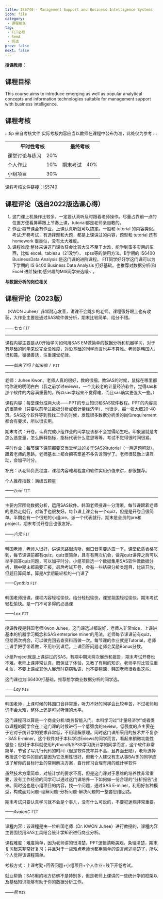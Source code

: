 ```yaml
---
title: IS5740 - Management Support and Business Intelligence Systems
icon: file
category:
 - 课程相关
tag:
 - FIT必修
 - SemA
 - 网选
prev: false
next: false
---
```


**授课教师：**

<VPBanner
  title = "Prof. KWON Juhee"
  content = "Associate Professor"
  logo = "https://www.cb.cityu.edu.hk/portfolio/photos/xjuhekwon.jpg.pagespeed.ic.zTEB-KKJl1.webp"
  :actions = '[  
        {
            text: "详细信息",
            link: "https://www.cb.cityu.edu.hk/People-and-Research/People/People-Details?eid=juhekwon"
        },
    ]'
/>
<!-- more -->

## 课程目标

This course aims to introduce emerging as well as popular analytical concepts and information technologies suitable for management support with business intelligence.

## 课程考核

:::tip 来自考核文件
实际考核内容应当以教师在课程中公布为准，此处仅为参考
:::

<table>
    <tr>
        <th colspan=2>
            平时性考核
        </th>
        <th colspan=2>
            最终考核
        </th>
    </tr>
    <tr>
        <td>
            课堂讨论与练习
        </td>
        <td>
            20%
        </td>
        <td rowspan=4>
            期末考试
        </td>
        <td rowspan=4>
            40%
        </td>
    <tr>
    </tr>
        <td>
            个人作业
        </td>
        <td>
            10%
        </td>
    </tr>
    <tr>
        <td>
            小组项目
        </td>
        <td>
            30%
        </td>
    </tr>
</table>

课程考核文件链接：[IS5740](https://www.cityu.edu.hk/catalogue/pg/202324/course/IS5740.pdf)

## 课程评论（选自2022版选课心得）

1. 这门课上机操作比较多，一定要认真听及时跟着老师操作。尽量占靠前一点的位置方便看屏幕跟上节奏上课，tutorial都是老师亲自教的。
2. 作业:每节课会有作业，上课认真听就可以搞定。一般和 tutorial 的内容类似。 考试:开卷考试，有选择题和大题，都是上课讲过的内容，题型和 tutorial 还有 homework 很类似，没有太大难度。
3. 课程难度:整体来讲这门课收获会比较大又不至于太难，能学到蛮多实用的东西，比如 excel、tableau（21没学）、 spss等的使用方法。B学期的 IS6400 BusinessData Analysis 是这门课的进阶课程。
FIT同学好好学这门课可以为下学期的 IS 6400 Business Data Analysis 打好基础。也推荐对数据分析(和 Excel 进阶操作)感兴趣的MIS同学来选哦~ 。

**与数据分析的岗位相关**

## 课程评论（2023版）

（KWON Juhee）非常耐心友善，讲课不会跳步的老师。课程很好跟上也有收获，大作业主要是通过SAS软件做分析，期末比较简单，给分不错。

_——七七_ `FIT`

---

课程内容主要是从0开始学习如何用SAS EM做简单的数据分析和机器学习，对于有基础的同学来说完全没难度，对没基础的同学而言也并不算难。老师是韩国人，很和蔼，循循善诱，注重课堂纪律。

_——如来了吗？如来嘛！_ `FIT`

---

老师：Juhee Kwon。老师人真的很好，教的很细。教SAS的时候，鼠标在哪里都给你说的明明白白（我之前学过eviews，一个比较老的计量经济软件，觉得sas和那个软件的内容满重叠的，所以sas学起来不觉得难，而且sas确实更强大一些。）

课程内容：每堂课分成两大块——PPT的专业知识和SAS软件教程。PPT的内容真的很简单（只要以前学过数据分析或者计量经济学），也很少，每一张大概20-40页。SAS这个软件等到我找工作的时候，发现很多数据分析类的岗位requirement都会有要求，所以很实用。

期末考试：开卷。认真完成小组作业的同学应该都不会觉得陌生吧。印象里就是考怎么选变量，怎么解释指标，指标代表什么意思等等。考试不觉得很时间很紧。

平时作业：每节课下课前都要交当堂学过的关于SAS的tutorial（一两道题吧就）。跟着老师的思路，老师基本上都会把答案差不多告诉同学了。老师很鼓励上课互动，会加平时分。

补充：从老师负责程度、课程内容难易程度和软件实用价值来讲，都很推荐。

个人推荐指数：满级五颗星

_——Zoie_ `FIT`

---

主要内容围绕数据分析，运用SAS软件。韩国老师授课十分清晰，每节课跟着老师的思路走就行，对新手也很友好。每节课上课会有一个quiz，但是是开卷且很简单。半期会有一个很短的小组pre，派一个代表就行，期末是全员的pre和project，期末考试开卷且也很友好。

_——六元_ `FIT`

---

韩国老师，老师人很好，讲课思路很清晰，但口音需要适应一下。课堂纸质表格签到，每节课课前都有quiz，quiz很简单，且有有两次机会，做完quiz讲评之后可以举手回答quiz问题，可以加平时分。小组项目选一个数据集用SAS软件做数据分析，期中期末都需要汇报，最后考试开卷，会有一些结果分析类题目，比较开放，但题目算简单，算是A学期最轻松的一门课了

_——Cynthia_ `FIT`

---

韩国老师授课，课程内容轻松愉快，给分轻松愉快，课堂氛围轻松愉快，期末考试轻松愉快。是一门不可多得的必选课

_——Lex_ `FIT`

---

授课教授是韩国老师Kwon Juhee，这门课选过都说好，老师人非常nice，上课讲基本的机器学习概念和SAS enterprise miner的用法，老师每节课课前有quiz，但给两次机会，可以做完回去查资料再做一次。每节课的作业就是Tutorial，老师上课手把手带着做，不用带到课后。上课回答问题老师会奖励Bonus分数。

小组Project就是上课讲过的SAS，有期中期末两次展示和报告，期末考试开卷也不难。老师上课非常认真，既保证了体验，又教了有用的知识。老师平时比较注重礼仪，不要上课或其他人展示时窃窃私语，也不要翘课，韩国老师很看重这些。

这门课也为IS6400打基础，推荐想学商业数据分析的同学选。

_——Lay_ `MIS`

---

韩国老师，上课时候的韩国口音非常重，听力不好的同学会比较辛苦，不过老师用词不会太难，整体上还是可以听懂的水平。

这门课程可以算是一个商业分析/商务智能入门。本科学习过“计量经济学”或者类似课程的同学会在上这门课的时候进行一个低强度的review，低强度的点主要在于它对于统计学的要求非常低，不用理解原理。同时这门课所采用的技术并不复杂 - SAS E-miner，这个软件对于本科学过Eviews的同学而言，看起来稍微功能性强些；但对于本科就使用Python/R/SPSS学习统计学的同学而言，这个软件非常简单，节省了写几行代码的时间（但是软件效率并不高，且界面丑陋），老师选择教授这个软件的目的是因为它泛用性很好，但我个人建议有志从事BA/BI的同学应该了解你的目标行业的常用解决方案，自行修习合理有用的统计学软件

虽然技术方案简单，对统计学的要求不高，但是这门课对于思维的培养性非常重要，没有工作经验的同学可以通过这门课培养一下如何做一份合理的“分析报告”出来。同时这也是小组项目的内容，找一个问题，通过SAS E-miner，利用好各种模型，构成面对问题-理解问题-分析问题-解决问题的一整套思维回路。

期末考试只要认真学习就不会是个事儿，没有什么可说的，不要犯迷糊非常重要。

_——AvalonC_ `FIT`

---

课程内容：该课程是由一位韩国老师（Dr. KWON Juhee）进行教授的，课程内容主要围绕用SAS工具结合统计学知识进行商业分析。

课程难度：难度简单，因为老师讲的很清楚，PPT逻辑清晰美观，条理清楚，期末复习起来非常好复习；并且对于一些难点老师也都用简单的语言阐述清楚了，所以个人觉得该课程简单。

考核方式：上课考勤+回答问题+小组项目+个人作业+线下开卷考试。

就业帮助：SAS用的地方仿佛不是特别多，但是老师上课讲的一些统计学的框架以及基础知识能够有助于你的数据分析工作。

_——熊_ `MIS`
